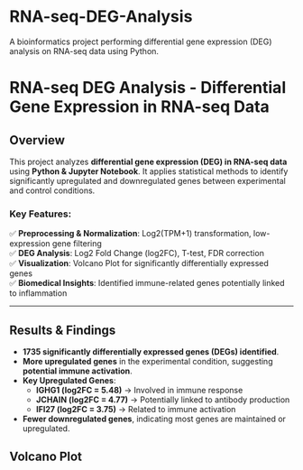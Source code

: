 # RNA-seq-DEG-Analysis
A bioinformatics project performing differential gene expression (DEG) analysis on RNA-seq data using Python.
# RNA-seq DEG Analysis - Differential Gene Expression in RNA-seq Data

##  Overview
This project analyzes **differential gene expression (DEG) in RNA-seq data** using **Python & Jupyter Notebook**. It applies statistical methods to identify significantly upregulated and downregulated genes between experimental and control conditions.

### **Key Features:**
✅ **Preprocessing & Normalization**: Log2(TPM+1) transformation, low-expression gene filtering  
✅ **DEG Analysis**: Log2 Fold Change (log2FC), T-test, FDR correction  
✅ **Visualization**: Volcano Plot for significantly differentially expressed genes  
✅ **Biomedical Insights**: Identified immune-related genes potentially linked to inflammation  

---

##  Results & Findings
- **1735 significantly differentially expressed genes (DEGs) identified**.
- **More upregulated genes** in the experimental condition, suggesting **potential immune activation**.
- **Key Upregulated Genes**:
  - **IGHG1 (log2FC = 5.48)** → Involved in immune response
  - **JCHAIN (log2FC = 4.77)** → Potentially linked to antibody production
  - **IFI27 (log2FC = 3.75)** → Related to immune activation
- **Fewer downregulated genes**, indicating most genes are maintained or upregulated.

##  Volcano Plot
